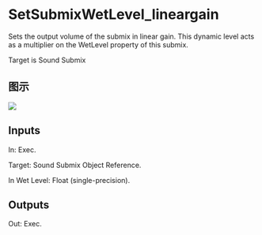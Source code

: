 # SetSubmixWetLevel_lineargain

Sets the output volume of the submix in linear gain. This dynamic level acts as a multiplier on the WetLevel property of this submix.

Target is Sound Submix

## 图示

![]($-20221218-18075594.png)

## Inputs

In: Exec.

Target: Sound Submix Object Reference.

In Wet Level: Float (single-precision).  

## Outputs

Out: Exec.

